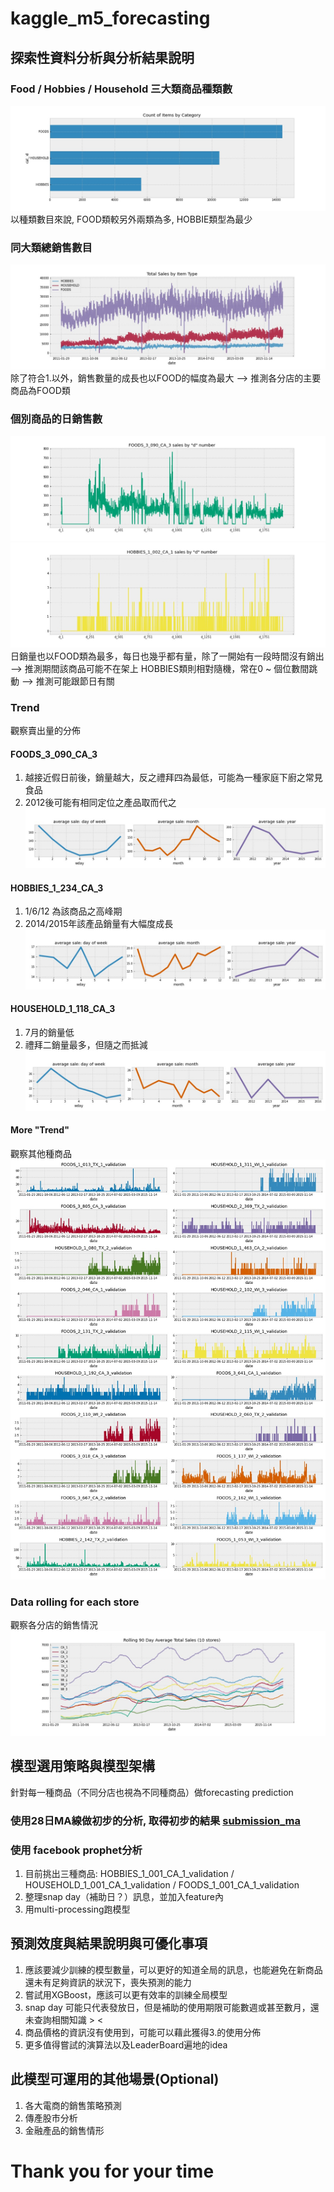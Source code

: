 # kaggle_m5_forecasting

## 探索性資料分析與分析結果說明
### Food / Hobbies / Household 三大類商品種類數
![](https://github.com/ChungyiBossi/kaggle_m5_forecasting/blob/main/img/Amount_of_items_by_category.jpg)
以種類數目來說, FOOD類較另外兩類為多, HOBBIE類型為最少

### 同大類總銷售數目
![](https://github.com/ChungyiBossi/kaggle_m5_forecasting/blob/main/img/Total_sales_by_item_type.jpg)
除了符合1.以外，銷售數量的成長也以FOOD的幅度為最大
--> 推測各分店的主要商品為FOOD類

### 個別商品的日銷售數
![](https://github.com/ChungyiBossi/kaggle_m5_forecasting/blob/main/img/FOODS_3_090_SALE_AMOUNT.jpg)
![](https://github.com/ChungyiBossi/kaggle_m5_forecasting/blob/main/img/HOBBIES_1_002_SALE_AMOUNT.jpg)
日銷量也以FOOD類為最多，每日也幾乎都有量，除了一開始有一段時間沒有銷出
--> 推測期間該商品可能不在架上
HOBBIES類則相對隨機，常在0 ~ 個位數間跳動
--> 推測可能跟節日有關

### Trend
觀察賣出量的分佈
#### FOODS_3_090_CA_3
1. 越接近假日前後，銷量越大，反之禮拜四為最低，可能為一種家庭下廚之常見食品
2. 2012後可能有相同定位之產品取而代之
![](https://github.com/ChungyiBossi/kaggle_m5_forecasting/blob/main/img/Trend_FOODS_3_090_CA_3_validation.jpg)
#### HOBBIES_1_234_CA_3
1. 1/6/12 為該商品之高峰期
2. 2014/2015年該產品銷量有大幅度成長
![](https://github.com/ChungyiBossi/kaggle_m5_forecasting/blob/main/img/Trend_HOBBIES_1_234_CA_3_validation.jpg)
#### HOUSEHOLD_1_118_CA_3
1. 7月的銷量低
2. 禮拜二銷量最多，但隨之而抵減
![](https://github.com/ChungyiBossi/kaggle_m5_forecasting/blob/main/img/Trend_HOUSEHOLD_1_118_CA_3_validation.jpg)
#### More "Trend"
觀察其他種商品
![](https://github.com/ChungyiBossi/kaggle_m5_forecasting/blob/main/img/Trend_Random_Sample_Twenty.jpg)

### Data rolling for each store
觀察各分店的銷售情況
![](https://github.com/ChungyiBossi/kaggle_m5_forecasting/blob/main/img/rolling_90_Day.jpg)

## 模型選用策略與模型架構
針對每一種商品（不同分店也視為不同種商品）做forecasting prediction
### 使用28日MA線做初步的分析, 取得初步的結果 [submission_ma](https://github.com/ChungyiBossi/kaggle_m5_forecasting/blob/main/submission_ma.csv)
### 使用 facebook prophet分析
1. 目前挑出三種商品: HOBBIES_1_001_CA_1_validation / HOUSEHOLD_1_001_CA_1_validation / FOODS_1_001_CA_1_validation
2. 整理snap day（補助日？）訊息，並加入feature內
3. 用multi-processing跑模型

## 預測效度與結果說明與可優化事項
1. 應該要減少訓練的模型數量，可以更好的知道全局的訊息，也能避免在新商品還未有足夠資訊的狀況下，喪失預測的能力
2. 嘗試用XGBoost，應該可以更有效率的訓練全局模型
3. snap day 可能只代表發放日，但是補助的使用期限可能數週或甚至數月，還未查詢相關知識 > <
4. 商品價格的資訊沒有使用到，可能可以藉此獲得3.的使用分佈
5. 更多值得嘗試的演算法以及LeaderBoard遍地的idea

## 此模型可運用的其他場景(Optional)
1. 各大電商的銷售策略預測
2. 傳產股市分析
3. 金融產品的銷售情形

# Thank you for your time
